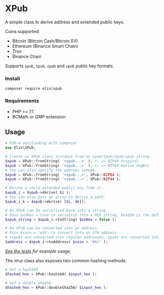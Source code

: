 # XPub

A simple class to derive address and extended public keys.

Coins supported:
- Bitcoin (Bitcoin Cash/Bitcoin SV)
- Ethereum (Binance Smart Chain)
- Tron
- Binance Chain

Supports `xpub`, `tpub`, `zpub` and `vpub` public key formats.

### Install
`composer require elis/xpub`

### Requirements

* PHP >= 7.1
* BCMath or GMP extension

## Usage

```php
# PSR-4 autoloading with composer
use Elis\XPub;

# Create an XPub class instance from an xpub/tpub/zpub/vpub string.
$xpub = XPub::fromString( '<xpub...>' ); // => BIP44 Original
$xpub = XPub::fromString( '<zpub...>' ); // => BIP84 Native SegWit
# You can also specify the address scheme.
$xpub = XPub::fromString( '<xpub...>', XPub::BIP84 );
$xpub = XPub::fromString( '<zpub...>', XPub::BIP44 );

# Derive a child extended public key from it.
$xpub_i = $xpub->derive( $i );
# You can also pass an array to derive a path.
$xpub_i_k = $xpub->derive( [$i, $k]);

# An XPub can be serialized back into a string.
# Pass $asHex = true to serialize into a HEX string, base58 is the default.
$xpub_string = $xpub_i->toString( $asHex = false );

# An XPub can be converted into an address.
# Pass $coin = 'eth' to convert into an ETH address.
# (xpubs are converted into regular addresses, zpubs are converted into segwit addresses.)
$address = $xpub_i->toAddress( $coin = 'btc' );
```

_[See the tests](test/test.php) for example usage._

The `XPub` class also exposes two common hashing methods:

```php
# Get a hash160
$hashed_hex = XPub::hash160( $input_hex );

# Get a double sha256
$hashed_hex = XPub::doubleSha256( $input_hex );
```
